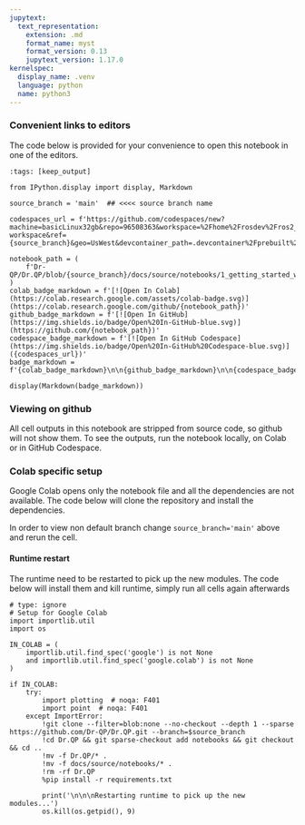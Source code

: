 ```yaml
---
jupytext:
  text_representation:
    extension: .md
    format_name: myst
    format_version: 0.13
    jupytext_version: 1.17.0
kernelspec:
  display_name: .venv
  language: python
  name: python3
---
```


### Convenient links to editors

The code below is provided for your convenience to open this notebook in one of the editors.

```{code-cell} ipython3
:tags: [keep_output]

from IPython.display import display, Markdown

source_branch = 'main'  ## <<<< source branch name

codespaces_url = f'https://github.com/codespaces/new?machine=basicLinux32gb&repo=96508363&workspace=%2Fhome%2Frosdev%2Fros2_ws%2FDr.QP.code-workspace&ref={source_branch}&geo=UsWest&devcontainer_path=.devcontainer%2Fprebuilt%2Fdevcontainer.json'

notebook_path = (
    f'Dr-QP/Dr.QP/blob/{source_branch}/docs/source/notebooks/1_getting_started_with_robot_ik.ipynb'
)
colab_badge_markdown = f'[![Open In Colab](https://colab.research.google.com/assets/colab-badge.svg)](https://colab.research.google.com/github/{notebook_path})'
github_badge_markdown = f'[![Open In GitHub](https://img.shields.io/badge/Open%20In-GitHub-blue.svg)](https://github.com/{notebook_path})'
codespace_badge_markdown = f'[![Open In GitHub Codespace](https://img.shields.io/badge/Open%20In-GitHub%20Codespace-blue.svg)]({codespaces_url})'
badge_markdown = f'{colab_badge_markdown}\n\n{github_badge_markdown}\n\n{codespace_badge_markdown}'

display(Markdown(badge_markdown))
```

### Viewing on github

All cell outputs in this notebook are stripped from source code, so github will not show them. To see the outputs, run the notebook locally, on Colab or in GitHub Codespace.

### Colab specific setup

Google Colab opens only the notebook file and all the dependencies are not available. The code below will clone the repository and install the dependencies.

In order to view non default branch change `source_branch='main'` above and rerun the cell.

#### Runtime restart

The runtime need to be restarted to pick up the new modules. The code below will install them and kill runtime, simply run all cells again afterwards

```{code-cell} ipython3
# type: ignore
# Setup for Google Colab
import importlib.util
import os

IN_COLAB = (
    importlib.util.find_spec('google') is not None
    and importlib.util.find_spec('google.colab') is not None
)

if IN_COLAB:
    try:
        import plotting  # noqa: F401
        import point  # noqa: F401
    except ImportError:
        !git clone --filter=blob:none --no-checkout --depth 1 --sparse https://github.com/Dr-QP/Dr.QP.git --branch=$source_branch
        !cd Dr.QP && git sparse-checkout add notebooks && git checkout && cd ..
        !mv -f Dr.QP/* .
        !mv -f docs/source/notebooks/* .
        !rm -rf Dr.QP
        %pip install -r requirements.txt

        print('\n\n\nRestarting runtime to pick up the new modules...')
        os.kill(os.getpid(), 9)
```
